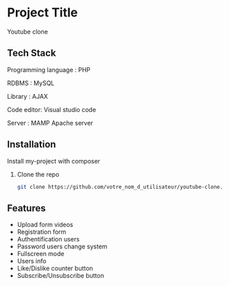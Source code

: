 
# Project Title

Youtube clone


## Tech Stack

	

Programming language : PHP 

RDBMS : MySQL

Library : AJAX

Code editor: 	Visual studio code

Server : MAMP Apache server 
## Installation

Install my-project with composer

1. Clone the repo
   ```sh
   git clone https://github.com/votre_nom_d_utilisateur/youtube-clone.git
## Features

- Upload form videos
- Registration form
- Authentification users
- Password users change system  
- Fullscreen mode
- Users info
- Like/Dislike counter button
- Subscribe/Unsubscribe button


